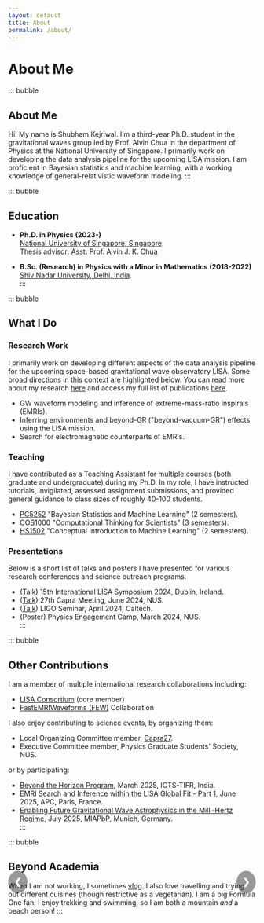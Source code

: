 ```yaml
---
layout: default
title: About
permalink: /about/
---
```


# About Me

::: bubble
## About Me
Hi! My name is Shubham Kejriwal. I’m a third-year Ph.D. student in the gravitational waves group led by Prof. Alvin Chua in the department of Physics at the National University of Singapore. I primarily work on developing the data analysis pipeline for the upcoming LISA mission. I am proficient in Bayesian statistics and machine learning, with a working knowledge of general-relativistic waveform modeling.
:::

::: bubble
## Education
- **Ph.D. in Physics (2023-)**  
  [National University of Singapore, Singapore](https://www.nus.edu.sg/).  
  Thesis advisor: [Asst. Prof. Alvin J. K. Chua](https://www.physics.nus.edu.sg/faculty/chua-alvin-jk/)  

- **B.Sc. (Research) in Physics with a Minor in Mathematics (2018-2022)**  
  [Shiv Nadar University, Delhi, India](https://snu.edu.in/home/).  
:::

::: bubble
## What I Do
### Research Work
I primarily work on developing different aspects of the data analysis pipeline for the upcoming space-based gravitational wave observatory LISA. Some broad directions in this context are highlighted below. You can read more about my research [here](/shubham/research/) and access my full list of publications [here](/shubham/publications/).

- GW waveform modeling and inference of extreme-mass-ratio inspirals (EMRIs).  
- Inferring environments and beyond-GR ("beyond-vacuum-GR") effects using the LISA mission.  
- Search for electromagnetic counterparts of EMRIs.  

### Teaching
I have contributed as a Teaching Assistant for multiple courses (both graduate and undergraduate) during my Ph.D. In my role, I have instructed tutorials, invigilated, assessed assignment submissions, and provided general guidance to class sizes of roughly 40-100 students.  

- [PC5252](https://nusmods.com/courses/PC5252/bayesian-statistics-and-machine-learning) "Bayesian Statistics and Machine Learning" (2 semesters).  
- [COS1000](https://nusmods.com/courses/COS1000/computational-thinking-for-scientists) "Computational Thinking for Scientists" (3 semesters).  
- [HS1502](https://nusmods.com/courses/HS1502/conceptual-introduction-to-machine-learning) "Conceptual Introduction to Machine Learning" (2 semesters).  

### Presentations
Below is a short list of talks and posters I have presented for various research conferences and science outreach programs.  

- ([Talk](https://virtual.oxfordabstracts.com/event/5189/submission/77)) 15th International LISA Symposium 2024, Dublin, Ireland.  
- ([Talk](https://www.caprameeting.org/capra-meetings/capra-27)) 27th Capra Meeting, June 2024, NUS.  
- ([Talk](https://www.caltech.edu/campus-life-events/calendar/ligo-seminar-86)) LIGO Seminar, April 2024, Caltech.  
- (Poster) Physics Engagement Camp, March 2024, NUS.  
:::

::: bubble
## Other Contributions
I am a member of multiple international research collaborations including:  

- [LISA Consortium](https://www.lisamission.org/) (core member)  
- [FastEMRIWaveforms (FEW)](https://github.com/BlackHolePerturbationToolkit/FastEMRIWaveforms) Collaboration  

I also enjoy contributing to science events, by organizing them:  

- Local Organizing Committee member, [Capra27](https://www.caprameeting.org/capra-meetings/capra-27).  
- Executive Committee member, Physics Graduate Students' Society, NUS.  

or by participating:  

- [Beyond the Horizon Program](https://icts.res.in/program/beyondhorizon), March 2025, ICTS-TIFR, India.  
- [EMRI Search and Inference within the LISA Global Fit - Part 1](https://indico.in2p3.fr/event/34916/overview), June 2025, APC, Paris, France.  
- [Enabling Future Gravitational Wave Astrophysics in the Milli-Hertz Regime](https://www.munich-iapbp.de/activities/activities-2025/gravitational-waves), July 2025, MIAPbP, Munich, Germany.  
:::

::: bubble
## Beyond Academia
<div class="gallery-container">
  <button class="gallery-btn prev" onclick="plusSlides(-1)">&#10094;</button>
  
  <div class="gallery-slide fade">
    <img src="{{ site.baseurl }}/assets/icecave.jpg" alt="Iceland Ice Cave">
    <div class="caption">Inside an ice cave on Katla Glacier, Iceland.</div>
  </div>

  <div class="gallery-slide fade">
    <img src="{{ site.baseurl }}/assets/mtbromo.jpg" alt="Mt Bromo Portrait">
    <div class="caption">A view of Mt. Bromo, Indonesia.</div>
  </div>

  <div class="gallery-slide fade">
    <img src="{{ site.baseurl }}/assets/joshuatree.jpg" alt="Joshua Tree National Park">
    <div class="caption">The night sky in Joshua Tree National Park, USA.</div>
  </div>

  <div class="gallery-slide fade">
    <img src="{{ site.baseurl }}/assets/krabi.jpg" alt="Krabi Beach">
    <div class="caption">Ao Nang Beach, Krabi, Thailand.</div>
  </div>

  <div class="gallery-slide fade">
    <img src="{{ site.baseurl }}/assets/swissalps.jpg" alt="Alpine Range from Pilatus">
    <div class="caption">A view of the Alpine Range from Mt. Pilatus, Switzerland.</div>
  </div>

  <div class="gallery-slide fade">
    <img src="{{ site.baseurl }}/assets/bambooforestjapan.jpg" alt="Bamboo forest Japan">
    <div class="caption">Inside a Bamboo Forest near Kyoto, Japan.</div>
  </div>

  <button class="gallery-btn next" onclick="plusSlides(1)">&#10095;</button>
</div>

When I am not working, I sometimes [vlog](https://www.youtube.com/@ShubhamKejriwal). I also love travelling and trying out different cuisines (though restrictive as a vegetarian). I am a big Formula One fan. I enjoy trekking and swimming, so I am both a mountain *and* a beach person!
:::

<style>
.bubble {
  background: #fff;
  border-radius: 12px;
  padding: 20px;
  margin: 20px 0;
  box-shadow: 0 2px 6px rgba(0,0,0,0.1);
}
.gallery-container { position: relative; max-width: 600px; margin: auto; }
.gallery-slide { display: none; text-align: center; }
.gallery-slide img { width: 100%; border-radius: 8px; box-shadow: 0 2px 6px rgba(0,0,0,0.3); }
.caption { margin-top: 0.5rem; font-style: italic; font-size: 0.9rem; color: #555; }
.gallery-btn {
  cursor: pointer; position: absolute; top: 50%;
  padding: 12px; margin-top: -22px; color: white; font-weight: bold;
  font-size: 18px; border: none; background: rgba(0,0,0,0.4);
  border-radius: 50%; user-select: none; transition: 0.3s;
}
.gallery-btn:hover { background: rgba(0,0,0,0.8); }
.prev { left: 0; } .next { right: 0; }
</style>

<script>
let slideIndex = 0;
showSlides();
function plusSlides(n) { slideIndex += n - 1; showSlides(); }
function showSlides() {
  let slides = document.getElementsByClassName("gallery-slide");
  for (let i = 0; i < slides.length; i++) { slides[i].style.display = "none"; }
  slideIndex++;
  if (slideIndex > slides.length) { slideIndex = 1 }
  if (slideIndex < 1) { slideIndex = slides.length }
  slides[slideIndex-1].style.display = "block";
  setTimeout(showSlides, 10000);
}
</script>

